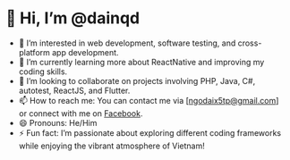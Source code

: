 # 👋 Hi, I’m @dainqd

- 👀 I’m interested in web development, software testing, and cross-platform app development.
- 🌱 I’m currently learning more about ReactNative and improving my coding skills.
- 💞️ I’m looking to collaborate on projects involving PHP, Java, C#, autotest, ReactJS, and Flutter.
- 📫 How to reach me: You can contact me via [ngodaix5tp@gmail.com] or connect with me on [Facebook](https://www.facebook.com/dainqd).
- 😄 Pronouns: He/Him
- ⚡ Fun fact: I’m passionate about exploring different coding frameworks while enjoying the vibrant atmosphere of Vietnam!

<!---
dainqd/dainqd is a ✨ special ✨ repository because its `README.md` (this file) appears on your GitHub profile.
--->
